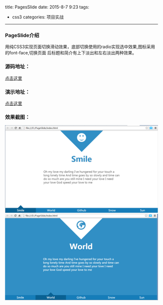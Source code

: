 title: PagesSlide
date: 2015-8-7 9:23
tags:
- css3
categories: 项目实战
---
### PageSlide介绍

用纯CSS3实现页面切换滑动效果，底部切换使用的radio实现选中效果,图标采用的font-face,切换页面
后标题和简介有上下淡出和左右淡出两种效果。

### 源码地址：
[点击这里](https://github.com/huahua2/PageSlide)

### 演示地址：
[点击这里](http://huahua2.github.io/PageSlide)

### 效果截图：

<img src="https://raw.githubusercontent.com/huahua2/PageSlide/d36ab38a2f393ad149415217797bdbbaca420bc2/img/1.png"/>

<img src="https://raw.githubusercontent.com/huahua2/PageSlide/d36ab38a2f393ad149415217797bdbbaca420bc2/img/2.png" style="display:block;"/>

